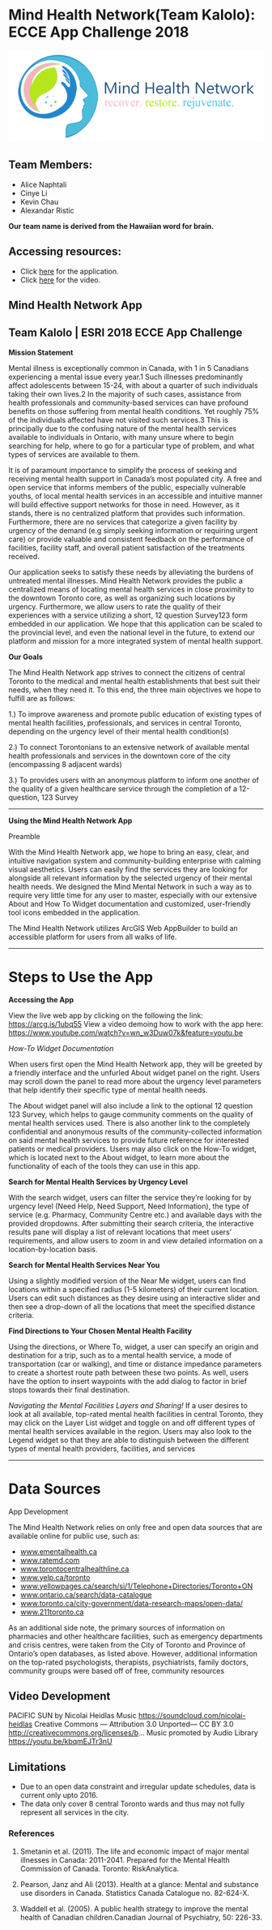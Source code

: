 # Mind Health Network(Team Kalolo): ECCE App Challenge 2018

![Mental Health Logo](brandinglogo.png)

**Team Members**: 
---
* Alice Naphtali 
* Cinye Li
* Kevin Chau
* Alexandar Ristic

**Our team name is derived from the Hawaiian word for brain.**

## Accessing resources:
* Click [here](https://mcmaster.maps.arcgis.com/apps/webappviewer/index.html?id=bed0783fe480486eb928bfa6f2ed9366) for the application.
* Click [here](https://www.youtube.com/watch?v=wn_w3Duw07k&feature=youtu.be) for the video.

## Mind Health Network App
## Team Kalolo | ESRI 2018 ECCE App Challenge

**Mission Statement**

Mental illness is exceptionally common in Canada, with 1 in 5 Canadians experiencing a mental issue every year.1 Such illnesses predominantly affect adolescents between 15-24, with about a quarter of such individuals taking their own lives.2 In the majority of such cases, assistance from health professionals and community-based services can have profound benefits on those suffering from mental health conditions. Yet roughly 75% of the individuals affected have not visited such services.3 This is principally due to the confusing nature of the mental health services available to individuals in Ontario, with many unsure where to begin searching for help, where to go for a particular type of problem, and what types of services are available to them. 

It is of paramount importance to simplify the process of seeking and receiving mental health support in Canada’s most populated city. A free and open service that informs members of the public, especially vulnerable youths, of local mental health services in an accessible and intuitive manner will build effective support networks for those in need. However, as it stands, there is no centralized platform that provides such information. Furthermore, there are no services that categorize a given facility by urgency of the demand (e.g simply seeking information or requiring urgent care) or provide valuable and consistent feedback on the performance of facilities, facility staff, and overall patient satisfaction of the treatments received.

Our application seeks to satisfy these needs by alleviating the burdens of untreated mental illnesses. Mind Health Network provides the public a centralized means of locating mental health services in close proximity to the downtown Toronto core, as well as organizing such locations by urgency. Furthermore, we allow users to  rate the quality of their experiences with a service utilizing a short, 12 question Survey123 form embedded in our application. We hope that this application can be scaled to the provincial level, and even the national level in the future, to extend our platform and mission for a more integrated system of mental health support.

**Our Goals**

The Mind Health Network app strives to connect the citizens of central Toronto to the medical and mental health establishments that best suit their needs, when they need it. To this end, the three main objectives we hope to fulfill are as follows:
 
1.) To improve awareness and promote public education of existing types of mental health facilities, professionals, and services in central Toronto, depending on the urgency level of their mental health condition(s)
 
2.) To connect Torontonians to an extensive network of available mental health professionals and services in the downtown core of the city (encompassing 8 adjacent wards)
 
3.) To provides users with an anonymous platform to inform one another of the quality of a given healthcare service through the completion of a 12-question, 123 Survey

---
**Using the Mind Health Network App**

Preamble

With the Mind Health Network app, we hope to bring an easy, clear, and intuitive navigation system and community-building enterprise with calming visual aesthetics. Users can easily find the services they are looking for alongside all relevant information by the selected urgency of their mental health needs. We designed the Mind Mental Network in such a way as to require very little time for any user to master, especially with our extensive About and How To Widget documentation and customized, user-friendly tool icons embedded in the application. 

The Mind Health Network utilizes ArcGIS Web AppBuilder to build an accessible platform for users from all walks of life.

---
# Steps to Use the App

**Accessing the App**

View the live web app by clicking on the following the link: https://arcg.is/1ubq55 
View a video demoing how to work with the app here: https://www.youtube.com/watch?v=wn_w3Duw07k&feature=youtu.be

*How-To Widget Documentation*

When users first open the Mind Health Network app, they will be greeted by a friendly interface and the unfurled About widget panel on the right. Users may scroll down the panel to read more about the urgency level parameters that help identify their specific type of mental health needs. 

The About widget panel will also include a link to the optional 12 question 123 Survey, which helps to gauge community comments on the quality of mental health services used. There is also another link to the completely confidential and anonymous results of the community-collected information on said mental health services to provide future reference for interested patients or medical providers. Users may also click on the How-To widget, which is located next to the About widget, to learn more about the functionality of each of the tools they can use in this app.

**Search for Mental Health Services by Urgency Level**

With the search widget, users can filter the service they’re looking for by urgency level (Need Help, Need Support, Need Information), the type of service (e.g. Pharmacy, Community Centre etc.) and available days with the provided dropdowns. After submitting their search criteria, the interactive results pane will display a list of relevant locations that meet users’ requirements, and allow users to zoom in and view detailed information on a location-by-location basis.

**Search for Mental Health Services Near You**

Using a slightly modified version of the Near Me widget, users can find locations within a specified radius (1-5 kilometers) of their current location. Users can edit such distances as they desire using an interactive slider and then see a drop-down of all the locations that meet the specified distance criteria.

**Find Directions to Your Chosen Mental Health Facility**

Using the directions, or Where To, widget, a user can specify an origin and destination for a trip, such as to a mental health service, a mode of transportation (car or walking), and time or distance impedance parameters to create a shortest route path between these two points. As well, users have the option to insert waypoints with the add dialog to factor in brief stops towards their final destination. 

*Navigating the Mental Facilities Layers and Sharing!*
If a user desires to look at all available, top-rated mental health facilities in central Toronto, they may click on the Layer List widget and toggle on and off different types of mental health services available in the region. Users may also look to the Legend widget so that they are able to distinguish between the different types of mental health providers, facilities, and services

---
# Data Sources

App Development

The Mind Health Network relies on only free and open data sources that are available online for public use, such as:

* www.ementalhealth.ca
* www.ratemd.com
* www.torontocentralhealthline.ca
* www.yelp.ca/toronto
* www.yellowpages.ca/search/si/1/Telephone+Directories/Toronto+ON
* www.ontario.ca/search/data-catalogue
* www.toronto.ca/city-government/data-research-maps/open-data/
* www.211toronto.ca

As an additional side note, the primary sources of information on pharmacies and other healthcare facilities, such as emergency departments and crisis centres, were taken from the City of Toronto and Province of Ontario’s open databases, as listed above. However, additional information on the top-rated psychologists, therapists, psychiatrists, family doctors, community groups were based off of free, community resources 


## Video Development

PACIFIC SUN by Nicolai Heidlas Music https://soundcloud.com/nicolai-heidlas Creative Commons — Attribution 3.0 Unported— CC BY 3.0 http://creativecommons.org/licenses/b... Music promoted by Audio Library https://youtu.be/kbqmEJTr3nU


## Limitations

* Due to an open data constraint and irregular update schedules, data is current only upto 2016.
* The data only cover 8 central Toronto wards and thus may not fully represent all services in the city.

### References

1.  Smetanin et al. (2011). The life and economic impact of major mental illnesses in Canada: 2011-2041. Prepared for the Mental Health Commission of Canada. Toronto: RiskAnalytica.

1.  Pearson, Janz and Ali (2013). Health at a glance: Mental and substance use disorders in Canada. Statistics Canada Catalogue no. 82-624-X.

1.  Waddell et al. (2005). A public health strategy to improve the mental health of Canadian children.Canadian Journal of Psychiatry, 50: 226-33.

